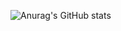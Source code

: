 ![Anurag's GitHub stats](https://github-readme-stats.vercel.app/api?username=anuraghazra&show_icons=true&theme=dracula&count_private=true)
